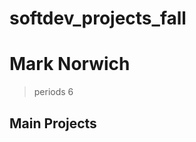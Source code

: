 softdev_projects_fall
========================
Mark Norwich
=====================
>periods 6

Main Projects
-------------------
